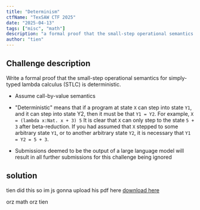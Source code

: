 ```yaml
---
title: "Determinism"
ctfName: "TexSAW CTF 2025"
date: "2025-04-13"
tags: ["misc", "math"]
description: "a formal proof that the small-step operational semantics for simply-typed lambda calculus (STLC) is deterministic"
author: "tien"
---
```


## Challenge description

Write a formal proof that the small-step operational semantics for simply-typed lambda calculus (STLC) is deterministic.

* Assume call-by-value semantics
* "Deterministic" means that if a program at state `X` can step into state `Y1`, and it can step into state Y2, then it must be that `Y1 = Y2`. For example,
    `X = (lambda x:Nat. x + 3) 5`
     It is clear that `X` can only step to the state `5 + 3` after beta-reduction. If you had assumed that `X` stepped to some arbitrary state `Y1`, or to another arbitrary state `Y2`, it is necessary that `Y1 = Y2 = 5 + 3`.

* Submissions deemed to be the output of a large language model will result in all further submissions for this challenge being ignored

## solution

tien did this so im js gonna upload his pdf here
[download here](/api/writeup-assets/texsaw2025/determinism/determinism.pdf)

orz math orz tien
